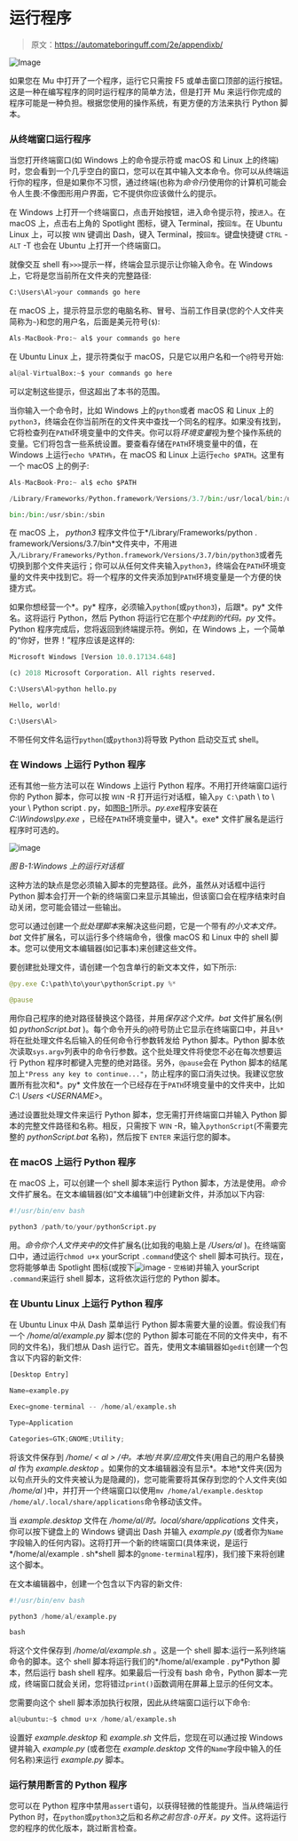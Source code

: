 # 运行程序

> 原文：<https://automateboringuff.com/2e/appendixb/>

![Image](img/a142067b8fe2d92e913e5f78198ae4f5.png)

如果您在 Mu 中打开了一个程序，运行它只需按 F5 或单击窗口顶部的运行按钮。这是一种在编写程序的同时运行程序的简单方法，但是打开 Mu 来运行你完成的程序可能是一种负担。根据您使用的操作系统，有更方便的方法来执行 Python 脚本。

### **从终端窗口运行程序**

当您打开终端窗口(如 Windows 上的命令提示符或 macOS 和 Linux 上的终端)时，您会看到一个几乎空白的窗口，您可以在其中输入文本命令。你可以从终端运行你的程序，但是如果你不习惯，通过终端(也称为*命令行*)使用你的计算机可能会令人生畏:不像图形用户界面，它不提供你应该做什么的提示。

在 Windows 上打开一个终端窗口，点击开始按钮，进入命令提示符，按<small class="calibre11">进入</small>。在 macOS 上，点击右上角的 Spotlight 图标，键入 Terminal，按<small class="calibre11">回车</small>。在 Ubuntu Linux 上，可以按 <small class="calibre11">WIN</small> 键调出 Dash，键入 Terminal，按<small class="calibre11">回车</small>。键盘快捷键 <small class="calibre11">CTRL</small> - <small class="calibre11">ALT</small> -T 也会在 Ubuntu 上打开一个终端窗口。

就像交互 shell 有`>>>`提示一样，终端会显示提示让你输入命令。在 Windows 上，它将是您当前所在文件夹的完整路径:

```py
C:\Users\Al>your commands go here
```

在 macOS 上，提示符显示您的电脑名称、冒号、当前工作目录(您的个人文件夹简称为`~`)和您的用户名，后面是美元符号(`$`):

```py
Als-MacBook-Pro:~ al$ your commands go here
```

在 Ubuntu Linux 上，提示符类似于 macOS，只是它以用户名和一个`@`符号开始:

```py
al@al-VirtualBox:~$ your commands go here
```

可以定制这些提示，但这超出了本书的范围。

当你输入一个命令时，比如 Windows 上的`python`或者 macOS 和 Linux 上的`python3`，终端会在你当前所在的文件夹中查找一个同名的程序。如果没有找到，它将检查列在`PATH`环境变量中的文件夹。你可以将*环境变量*视为整个操作系统的变量。它们将包含一些系统设置。要查看存储在`PATH`环境变量中的值，在 Windows 上运行`echo %PATH%`，在 macOS 和 Linux 上运行`echo $PATH`。这里有一个 macOS 上的例子:

```py
Als-MacBook-Pro:~ al$ echo $PATH

/Library/Frameworks/Python.framework/Versions/3.7/bin:/usr/local/bin:/usr/

bin:/bin:/usr/sbin:/sbin
```

在 macOS 上， *python3* 程序文件位于*/Library/Frameworks/python . framework/Versions/3.7/bin*文件夹中，不用进入`/Library/Frameworks/Python.framework/Versions/3.7/bin/python3`或者先切换到那个文件夹运行；你可以从任何文件夹输入`python3`，终端会在`PATH`环境变量的文件夹中找到它。将一个程序的文件夹添加到`PATH`环境变量是一个方便的快捷方式。

如果你想经营一个*。py* 程序，必须输入`python`(或`python3`)，后跟*。py* 文件名。这将运行 Python，然后 Python 将运行它在那个*中找到的代码。py* 文件。Python 程序完成后，您将返回到终端提示符。例如，在 Windows 上，一个简单的“你好，世界！”程序应该是这样的:

```py
Microsoft Windows [Version 10.0.17134.648]

(c) 2018 Microsoft Corporation. All rights reserved.

C:\Users\Al>python hello.py

Hello, world!

C:\Users\Al>
```

不带任何文件名运行`python`(或`python3`)将导致 Python 启动交互式 shell。

### **在 Windows 上运行 Python 程序**

还有其他一些方法可以在 Windows 上运行 Python 程序。不用打开终端窗口运行你的 Python 脚本，你可以按 <small class="calibre11">WIN</small> -R 打开运行对话框，输入`py C:\`path \ to \ your \ Python script . py，如图[B-1](#calibre_link-1191)所示。*py.exe*程序安装在 *C:\Windows\py.exe* ，已经在`PATH`环境变量中，键入*。exe* 文件扩展名是运行程序时可选的。

![image](img/bdd569423362b3fb2aa810ce24188a1a.png)

*图 B-1:Windows 上的运行对话框*

这种方法的缺点是您必须输入脚本的完整路径。此外，虽然从对话框中运行 Python 脚本会打开一个新的终端窗口来显示其输出，但该窗口会在程序结束时自动关闭，您可能会错过一些输出。

您可以通过创建一个*批处理脚本*来解决这些问题，它是一个带有*的小文本文件。bat* 文件扩展名，可以运行多个终端命令，很像 macOS 和 Linux 中的 shell 脚本。您可以使用文本编辑器(如记事本)来创建这些文件。

要创建批处理文件，请创建一个包含单行的新文本文件，如下所示:

```py
@py.exe C:\path\to\your\pythonScript.py %*

@pause
```

用你自己程序的绝对路径替换这个路径，并用*保存这个文件。bat* 文件扩展名(例如 *pythonScript.bat* )。每个命令开头的`@`符号防止它显示在终端窗口中，并且`%*`将在批处理文件名后输入的任何命令行参数转发给 Python 脚本。Python 脚本依次读取`sys.argv`列表中的命令行参数。这个批处理文件将使您不必在每次想要运行 Python 程序时都键入完整的绝对路径。另外，`@pause`会在 Python 脚本的结尾加上`"Press any key to continue..."`，防止程序的窗口消失过快。我建议您放置所有批次和*。py* 文件放在一个已经存在于`PATH`环境变量中的文件夹中，比如*C:\ Users \<USERNAME>*。

通过设置批处理文件来运行 Python 脚本，您无需打开终端窗口并输入 Python 脚本的完整文件路径和名称。相反，只需按下 <small class="calibre11">WIN</small> -R，输入`pythonScript`(不需要完整的 *pythonScript.bat* 名称)，然后按下 <small class="calibre11">ENTER</small> 来运行您的脚本。

### **在 macOS 上运行 Python 程序**

在 macOS 上，可以创建一个 shell 脚本来运行 Python 脚本，方法是使用。*命令*文件扩展名。在文本编辑器(如“文本编辑”)中创建新文件，并添加以下内容:

```py
#!/usr/bin/env bash

python3 /path/to/your/pythonScript.py
```

用。*命令你个人文件夹中的*文件扩展名(比如我的电脑上是 */Users/al* )。在终端窗口中，通过运行`chmod u+x` yourScript `.command`使这个 shell 脚本可执行。现在，您将能够单击 Spotlight 图标(或按下![image](img/63fa039eb8d3fb51d4da86e303dea1be.png) - <small class="calibre11">空格键</small>)并输入 yourScript `.command`来运行 shell 脚本，这将依次运行您的 Python 脚本。

### **在 Ubuntu Linux 上运行 Python 程序**

在 Ubuntu Linux 中从 Dash 菜单运行 Python 脚本需要大量的设置。假设我们有一个 */home/al/example.py* 脚本(您的 Python 脚本可能在不同的文件夹中，有不同的文件名)，我们想从 Dash 运行它。首先，使用文本编辑器如`gedit`创建一个包含以下内容的新文件:

```py
[Desktop Entry]

Name=example.py

Exec=gnome-terminal -- /home/al/example.sh

Type=Application

Categories=GTK;GNOME;Utility;
```

将该文件保存到 */home/ < al > /中。本地/共享/应用*文件夹(用自己的用户名替换 *al* 作为 *example.desktop* 。如果你的文本编辑器没有显示*。本地*文件夹(因为以句点开头的文件夹被认为是隐藏的)，您可能需要将其保存到您的个人文件夹(如 */home/al* )中，并打开一个终端窗口以使用`mv /home/al/example.desktop /home/al/.local/share/applications`命令移动该文件。

当 *example.desktop* 文件在 */home/al/时。local/share/applications* 文件夹，你可以按下键盘上的 Windows 键调出 Dash 并输入 *example.py* (或者你为`Name`字段输入的任何内容)。这将打开一个新的终端窗口(具体来说，是运行*/home/al/example . sh*shell 脚本的`gnome-terminal`程序)，我们接下来将创建这个脚本。

在文本编辑器中，创建一个包含以下内容的新文件:

```py
#!/usr/bin/env bash

python3 /home/al/example.py

bash
```

将这个文件保存到 */home/al/example.sh* 。这是一个 shell 脚本:运行一系列终端命令的脚本。这个 shell 脚本将运行我们的*/home/al/example . py*Python 脚本，然后运行 bash shell 程序。如果最后一行没有 bash 命令，Python 脚本一完成，终端窗口就会关闭，您将错过`print()`函数调用在屏幕上显示的任何文本。

您需要向这个 shell 脚本添加执行权限，因此从终端窗口运行以下命令:

```py
al@ubuntu:~$ chmod u+x /home/al/example.sh
```

设置好 *example.desktop* 和 *example.sh* 文件后，您现在可以通过按 Windows 键并输入 *example.py* (或者您在 *example.desktop* 文件的`Name`字段中输入的任何名称)来运行 *example.py* 脚本。

### **运行禁用断言的 Python 程序**

您可以在 Python 程序中禁用`assert`语句，以获得轻微的性能提升。当从终端运行 Python 时，在`python`或`python3`之后和*名称之前包含`-O`开关。py* 文件。这将运行您的程序的优化版本，跳过断言检查。